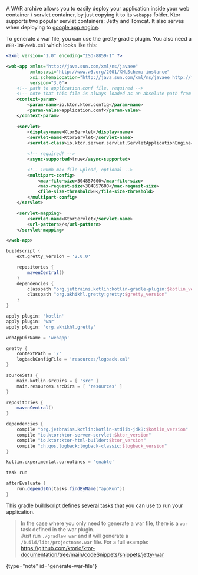 [//]: # (title: WAR)

<include src="lib.md" include-id="outdated_warning"/>

A WAR archive allows you to easily deploy your application inside your web container / servlet container,
by just copying it to its `webapps` folder. Ktor supports two popular servlet containers: Jetty and Tomcat.
It also serves when deploying to [google app engine](https://cloud.google.com/appengine/).

To generate a war file, you can use the gretty gradle plugin. You also need a `WEB-INF/web.xml` which looks like this:

<tabs>

```xml
<?xml version="1.0" encoding="ISO-8859-1" ?>

<web-app xmlns="http://java.sun.com/xml/ns/javaee"
         xmlns:xsi="http://www.w3.org/2001/XMLSchema-instance"
         xsi:schemaLocation="http://java.sun.com/xml/ns/javaee http://java.sun.com/xml/ns/javaee/web-app_3_0.xsd"
         version="3.0">
    <!-- path to application.conf file, required -->
    <!-- note that this file is always loaded as an absolute path from the classpath -->
    <context-param>
        <param-name>io.ktor.ktor.config</param-name>
        <param-value>application.conf</param-value>
    </context-param>
	
    <servlet>
        <display-name>KtorServlet</display-name>
        <servlet-name>KtorServlet</servlet-name>
        <servlet-class>io.ktor.server.servlet.ServletApplicationEngine</servlet-class>

        <!-- required! -->
        <async-supported>true</async-supported>

        <!-- 100mb max file upload, optional -->
        <multipart-config>
            <max-file-size>304857600</max-file-size>
            <max-request-size>304857600</max-request-size>
            <file-size-threshold>0</file-size-threshold>
        </multipart-config>
    </servlet>

    <servlet-mapping>
        <servlet-name>KtorServlet</servlet-name>
        <url-pattern>/</url-pattern>
    </servlet-mapping>

</web-app>
```

```groovy
buildscript {
    ext.gretty_version = '2.0.0'

    repositories {
        mavenCentral()
    }
    dependencies {
        classpath "org.jetbrains.kotlin:kotlin-gradle-plugin:$kotlin_version"
        classpath "org.akhikhl.gretty:gretty:$gretty_version"
    }
}

apply plugin: 'kotlin'
apply plugin: 'war'
apply plugin: 'org.akhikhl.gretty'

webAppDirName = 'webapp'

gretty {
    contextPath = '/'
    logbackConfigFile = 'resources/logback.xml'
}

sourceSets {
    main.kotlin.srcDirs = [ 'src' ]
    main.resources.srcDirs = [ 'resources' ]
}

repositories {
    mavenCentral()
}

dependencies {
    compile "org.jetbrains.kotlin:kotlin-stdlib-jdk8:$kotlin_version"
    compile "io.ktor:ktor-server-servlet:$ktor_version"
    compile "io.ktor:ktor-html-builder:$ktor_version"
    compile "ch.qos.logback:logback-classic:$logback_version"
}

kotlin.experimental.coroutines = 'enable'

task run

afterEvaluate {
    run.dependsOn(tasks.findByName("appRun"))
}
```

</tabs>

This gradle buildscript defines [several tasks](http://akhikhl.github.io/gretty-doc/Gretty-tasks) that
you can use to run your application.

>In the case where you only need to generate a war file, there is a `war` task defined in the war plugin.<br />
>Just run `./gradlew war` and it will generate a `/build/libs/projectname.war` file.
>For a full example: <https://github.com/ktorio/ktor-documentation/tree/main/codeSnippets/snippets/jetty-war>
>
{type="note" id="generate-war-file"}
